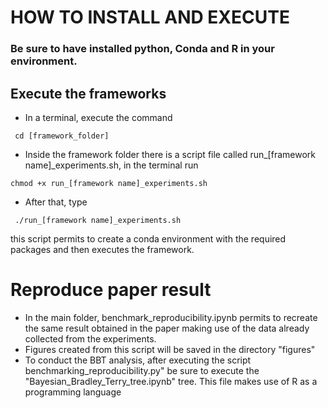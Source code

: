 # HOW TO INSTALL AND EXECUTE

### Be sure to have installed python, Conda and R in your environment.


## Execute the frameworks

- In a terminal, execute the command
```console
 cd [framework_folder]
 ```

- Inside the framework folder there is a script file called run_[framework name]_experiments.sh, in the terminal run 
```console
chmod +x run_[framework name]_experiments.sh
```

- After that, type
```console
 ./run_[framework name]_experiments.sh
 ``` 
 this script permits to create a conda environment with the required packages and then executes the framework.


# Reproduce paper result
- In the main folder, benchmark_reproducibility.ipynb permits to recreate the same result obtained in the paper making use of the data already collected from the experiments.
- Figures created from this script will be saved in the directory "figures"
- To conduct the BBT analysis, after executing the script benchmarking_reproducibility.py" be sure to execute the "Bayesian_Bradley_Terry_tree.ipynb" tree. This file makes use of R as a programming language